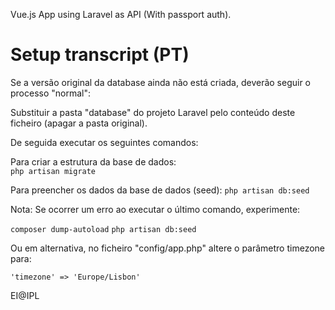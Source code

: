 Vue.js App using Laravel as API (With passport auth).

# Setup transcript (PT)
Se a versão original da database ainda não está criada, deverão seguir o processo "normal":

Substituir a pasta "database" do projeto Laravel pelo conteúdo deste ficheiro (apagar a pasta original).

De seguida executar os seguintes comandos: 

Para criar a estrutura da base de dados:  
`php artisan migrate`

Para preencher os dados da base de dados (seed):
`php artisan db:seed`

Nota: Se ocorrer um erro ao executar o último comando, experimente:

`composer dump-autoload`
`php artisan db:seed`

Ou em alternativa, no ficheiro "config/app.php" altere o parâmetro timezone para:

`'timezone' => 'Europe/Lisbon'` 

EI@IPL
